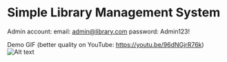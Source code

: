 # Simple Library Management System

Admin account:
email: admin@library.com
password: Admin123!

Demo GIF (better quality on YouTube: https://youtu.be/96dNGjrR76k)
![Alt text](https://github.com/rwado/Task_2/blob/master/Demo%20Video/Demo%20Video.gif?raw=true)
